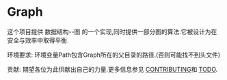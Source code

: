 # Graph
这个项目提供 数据结构--图 的一个实现,同时提供一部分图的算法.它被设计为在安全与效率中取得平衡.

环境要求: 环境变量Path包含Graph所在的父目录的路径.(否则可能找不到头文件)

贡献:
期望各位为此供献出自己的力量.更多信息参见 [CONTRIBUTING](./CONTRIBUTING.md)和 [TODO](./TODO.md).


